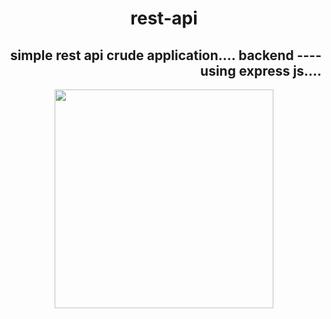 <h1 align="center"> rest-api </h1>
<h2 align="right"> simple rest api crude application.... backend ---- using express js.... </h2>
<div align="center"> 
<img src="https://encrypted-tbn0.gstatic.com/images?q=tbn:ANd9GcSZ8pLM2nPCg_c9kGRQfWQgWHgm3sZbwPSsFg&usqp=CAU" width="350"/>
</div>
